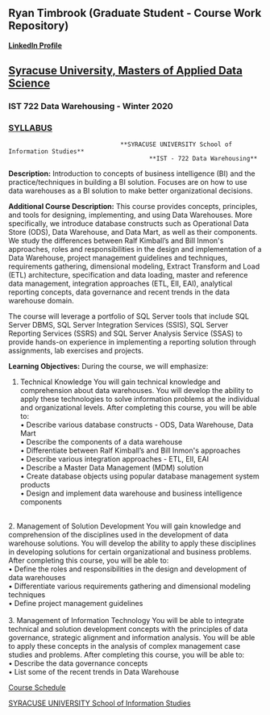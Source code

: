 ## Ryan Timbrook (Graduate Student - Course Work Repository)
**[LinkedIn Profile](https://www.linkedin.com/in/ryantimbrook/)**

## [Syracuse University, Masters of Applied Data Science](https://ischool.syr.edu/academics/graduate/masters-degrees/ms-in-applied-data-science/)

### IST 722 Data Warehousing - Winter 2020
### [SYLLABUS](./ist_722_Syllabus.pdf)

                                   **SYRACUSE UNIVERSITY School of Information Studies**
                                           **IST - 722 Data Warehousing**     

**Description:** Introduction	to	concepts	of	business	intelligence	(BI)	and	the	practice/techniques	in	building	a	BI	solution.	Focuses	are	on	how	to	use	data	warehouses	as	a	BI	solution	to	make	better	organizational	decisions.  
 
**Additional Course Description:** This	course	provides	concepts,	principles,	and	tools	for	designing,	implementing,	and	using	Data	Warehouses.	More	specifically,	we	introduce	database	constructs	such	as	Operational	Data	Store	(ODS),	Data	Warehouse,	and	Data	Mart,	as	well	as	their	components.	We	study	the	differences	between	Ralf	Kimball’s	and	Bill	Inmon's	approaches,	roles	and	responsibilities	in	the	design	and	implementation	of	a	Data	Warehouse,	project	management	guidelines	and	techniques,	requirements	gathering,	dimensional	modeling,	Extract	Transform	and	Load	(ETL)	architecture,	specification	and	data	loading,	master	and	reference	data	management,	integration	approaches	(ETL,	EII,	EAI),	analytical	reporting	concepts,	data	governance	and	recent	trends	in	the	data	warehouse	domain.		
	
The	course	will	leverage	a	portfolio	of	SQL	Server	tools	that	include	SQL	Server	DBMS,	SQL	Server	Integration	Services	(SSIS),	SQL	Server	Reporting	Services	(SSRS)	and	SQL	Server	Analysis	Service	(SSAS)	to	provide	hands-on	experience	in	implementing	a	reporting	solution	through	assignments,	lab	exercises	and	projects.	 

**Learning Objectives:** During the course, we will emphasize:  
1.	Technical	Knowledge	You	will	gain	technical	knowledge	and	comprehension	about	data	warehouses.	You	will	develop	the	ability	to	apply	these	technologies	to	solve	information	problems	at	the	individual	and	organizational	levels.	After	completing	this	course,	you	will	be	able	to:<br>
	• Describe	various	database	constructs	-	ODS,	Data	Warehouse,	Data	Mart<br>
	• Describe	the	components	of	a	data	warehouse<br>
	• Differentiate	between	Ralf	Kimball’s	and	Bill	Inmon's	approaches<br>
	• Describe	various	integration	approaches	-	ETL,	EII,	EAI<br>
	• Describe	a	Master	Data	Management	(MDM)	solution<br>
	• Create	database	objects	using	popular	database	management	system	products<br>
	• Design	and	implement	data	warehouse	and	business	intelligence	components<br>
<br>
2.	Management	of	Solution	Development	You	will	gain	knowledge	and	comprehension	of	the	disciplines	used	in	the	development	of	data	warehouse	solutions.	You	will	develop	the	ability	to	apply	these	disciplines	in	developing	solutions	for	certain	organizational	and	business	problems.	After	completing	this	course,	you	will	be	able	to:<br>
	• Define	the	roles	and	responsibilities	in	the	design	and	development	of	data	warehouses<br>
	• Differentiate	various	requirements	gathering	and	dimensional	modeling	techniques<br>
	• Define	project	management	guidelines<br>
<br>
3.	Management	of	Information	Technology	You	will	be	able	to	integrate	technical	and	solution	development	concepts	with	the	principles	of	data	governance,	strategic	alignment	and	information	analysis.	You	will	be	able	to	apply	these	concepts	in	the	analysis	of	complex	management	case	studies	and	problems.	After	completing	this	course,	you	will	be	able	to:<br>	
	• Describe	the	data	governance	concepts<br>
	• List	some	of	the	recent	trends	in	Data	Warehouse<br>
	
 
[Course Schedule](./IST722Schedule_2)



[SYRACUSE UNIVERSITY School of Information Studies](https://ischool.syr.edu/)

